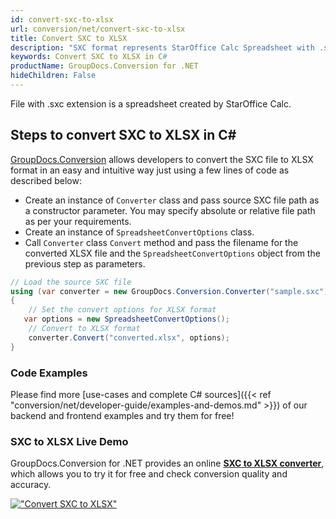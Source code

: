 ```yaml
---
id: convert-sxc-to-xlsx
url: conversion/net/convert-sxc-to-xlsx
title: Convert SXC to XLSX
description: "SXC format represents StarOffice Calc Spreadsheet with .sxc extension. Learn how to convert SXC to XLSX file programmatically in C# language using GroupDocs.Conversion for .NET library."
keywords: Convert SXC to XLSX in C#
productName: GroupDocs.Conversion for .NET
hideChildren: False
---
```


File with .sxc extension is a spreadsheet created by StarOffice Calc.

## Steps to convert SXC to XLSX in C#

[GroupDocs.Conversion](https://products.groupdocs.com/conversion/net) allows developers to convert the SXC file to XLSX format in an easy and intuitive way just using a few lines of code as described below:

* Create an instance of `Converter` class and pass source SXC file path as a constructor parameter. You may specify absolute or relative file path as per your requirements. 
* Create an instance of `SpreadsheetConvertOptions` class.
* Call `Converter` class `Convert` method and pass the filename for the converted XLSX file and the `SpreadsheetConvertOptions` object from the previous step as parameters.

```csharp
// Load the source SXC file
using (var converter = new GroupDocs.Conversion.Converter("sample.sxc"))
{
    // Set the convert options for XLSX format
   var options = new SpreadsheetConvertOptions();
    // Convert to XLSX format
    converter.Convert("converted.xlsx", options);
}
```

### Code Examples

Please find more [use-cases and complete C# sources]({{< ref "conversion/net/developer-guide/examples-and-demos.md" >}}) of our backend and frontend examples and try them for free!

### SXC to XLSX Live Demo

GroupDocs.Conversion for .NET provides an online [**SXC to XLSX converter**](https://products.groupdocs.app/conversion/sxc-to-xlsx), which allows you to try it for free and check conversion quality and accuracy.

[!["Convert SXC to XLSX"](conversion/net/images/convert-to-xlsx/convert-sxc-to-xlsx.png)](https://products.groupdocs.app/conversion/sxc-to-xlsx)